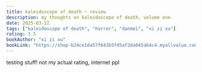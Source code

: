 ```yaml
---
title: kaleidoscope of death ~ review
description: my thoughts on kaleidoscope of death, volume one.
date: 2025-03-22
tags: ["kaleidoscope of death", "horror", "danmei", "xi zi xu"]
rating: 3.5
bookAuthor: "xi zi xu"
bookLink: "https://shop-b24ce1da57f643b5f45af2da645ab4c4.myallvalue.com/products/kaleidoscope-of-death-vol--1--pre-order-"
---
```

testing stuff! not my actual rating, internet ppl
